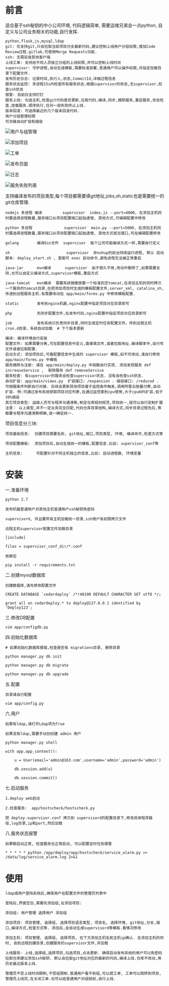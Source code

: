 # 前言

适合基于ssh秘钥的中小公司环境, 代码逻辑简单, 需要运维兄弟会一点python, 自定义与公司业务相关的功能,自行发挥.

    python,flask,js,mysql,ldap
    git: 仅支持git,只会拉取当前项目分支最新代码,建议控制上线用户分组权限,增加Code Review过程.gitlab,可使用Merge Requests功能.
    ssh: 无需安装其他客户端
    上线工单: 支持给不同人员独立分组的上线权限,并可以控制上线时间
    supervisor: 守护进程,自动生成模板,需要标准部署,普通用户可以操作权限,并指定加载目录下配置文件.
    发布历史日志: 记录时间,执行人,状态,CommitId,详细过程信息
    服务状态监控: 多进程15s内检查所有服务状态,根据supervisor的状态,无supervisor,检查ssh状态
    报警: 目前仅支持钉钉
    服务上线: 勾选主机,检查git代码是否更新,拉取代码,编译,同步,摘除服务,重启服务,状态检查,挂载服务.顺序执行,任何一部失败终止上线.
    版本回滚: 可选择最近的几个版本回滚代码.
    用户分组管理权限
    可对接自动扩容和缩容
    


   ![用户与组管理](https://github.com/liquanzhou/img/blob/master/cedardeploy/%E7%94%A8%E6%88%B7%E4%B8%8E%E7%BB%84%E7%AE%A1%E7%90%86.png "用户与组管理")
 
   ![添加项目](https://github.com/liquanzhou/img/blob/master/cedardeploy/111.jpeg "添加项目")

   ![工单](https://github.com/liquanzhou/img/blob/master/cedardeploy/444.jpeg "工单")

   ![发布页面](https://github.com/liquanzhou/img/blob/master/cedardeploy/333.jpeg "发布页面")

   ![日志](https://github.com/liquanzhou/img/blob/master/cedardeploy/222.jpeg "日志")

   ![服务失败列表](https://github.com/liquanzhou/img/blob/master/cedardeploy/%E6%9C%8D%E5%8A%A1%E5%A4%B1%E8%B4%A5%E5%88%97%E8%A1%A8.png "服务失败列表")


支持编译发布的项目类型,每个项目都需要填git地址,jobs,sh,static也是需要统一的git仓库管理.

    
    nodejs 多进程 编译         supervisor  index.js --port=4000, 在添加主机同时要选择进程数量,服务端口从项目配置端口起始递增, 其他方式,可编辑配置中修改

    python 多进程              supervisor  main.py --port=5000, 在添加主机同时要选择进程数量,服务端口从项目配置端口起始递增, 其他方式或无端口,可在编辑配置修改

    golang        编译bin文件  supervisor  每个公司可能编译方式一样,需要自行定义

    sh                         supervisor  非nohup的前台持续运行进程, 默认 启动脚本: deploy_start.sh , 里面可 exec 启动命令,避免进程无法被正常重启

    java-jar      mvn编译      supervisor  由于很久不用,改动中删除了,如果需要支持,也可以自定义编译方式,supervisor模板,重启方式

    java-tomcat   mvn编译  需要系统镜像放置一个标准的空tomcat,在添加主机的同时拷贝一个服务的tomcat目录,在把添加项目时生成的模板配置文件,server_xml, catalina_sh,传递到远程服务主机.有需要改动在 app/main/forms.py 中修改模板配置.

    static        发布到nginx机器,nginx配置中指定项目对应目录即可

    php           先同步配置文件,在发布代码,nginx配置中指定项目对应目录即可

    job           发布系统只负责同步目录,同时生成定时任务配置文件。传到远程主机cron.d目录，系统自动加载  # 下个版本更新

    编译: 编译环境自行安装
    配置文件: 如果需要分离,可在配置信息中定义,直接填文件,或者拉取地址.编译脚本中,自行写文件或者拉取配置.
    启动方式: 添加项目后,可看配置信息中生成的 supervisor 模板,如不可改动,请自行修改 app/main/forms.py 中模板
    服务摘除与注册: 请在 app/main/deploy.py 中函数自行实现. 添加发现服务 def increaseService ,  剔除服务 def removeService
    服务检查: 有supervisor的服务会检查supervisor状态. 没有会检查ssh状态.
    自动扩容: app/main/views.py  扩容接口: /expansion . 缩容接口: /reduced . 可根据条件判断自行对接. 后续会更新其他项目基于监控条件触发,调用阿里云按量付费,自动扩容. 例:可通过发布系统获取项目对应列表,在通过监控拿到cpu使用,大于cpu60%扩容,低于30%缩容
    其它项目类型: 运维人员可与程序沟通清晰,制定仓库规则规范,项目统一,就可以自行定制扩展
    注意： 以上类型,并不一定业务完全匹配,代码仓库目录结构,编译方式,同步目录过程先后,等都要与程序沟通清晰明确,逐一确定统一.  
    

项目信息分三块:

    项目基础信息:  创建项目需要名称, git地址,端口,项目类型, 环境, 编译命令,检查方式等

    项目配置模板:  添加项目后,自动生成统一的模板,配置信息.比如: supervisor_conf等

    主机信息:      可配置针对不同主机独立的信息,比如: 启动进程数, 环境变量


# 安装

一.准备环境

    python 2.7

    发布机器普通用户对其他主机普通用户ssh秘钥免密码

    supervisord, 并且要所有主机加载统一目录,ssh用户有权限拷贝文件

    远程主机supervisor配置文件加载目录

    [include]

    files = supervisor_conf_dir/*.conf

    依赖包

    pip install -r requirements.txt


二.创建mysql数据库

    创建数据库,请先修改配置文件

    CREATE DATABASE `cedardeploy` /*!40100 DEFAULT CHARACTER SET utf8 */;

    grant all on cedardeploy.* to deploy@127.0.0.1 identified by 'Deploy123';


三.修改DB配置

    vim app/configdb.py


四.初始化数据库

    # 如果初始化数据库报错,检查是否有 migrations目录, 删除目录

    python manager.py db init

    python manager.py db migrate

    python manager.py db upgrade




五.配置

    目录请自行配置

    vim app/config.py


六.用户

    如果有ldap,请打开Ldap项为True

    如果没有ldap,需要手动创创建 admin 用户

    python manager.py shell

    with app.app_context():

        u = User(email='admin@163.com',username='admin',password='admin')

        db.session.add(u)

        db.session.commit()




七.启动服务

    1.deploy web启动

    2.检查服务:  app/hostscheck/hostscheck.py

    把 deploy-supervisor.conf 拷贝到 supervisord的配置目录下,修改具体程序路径,log目录,ip和port,然后加载


八.服务状态报警

    如果都启动正常, 检查服务也正常启动, 可以配置定时任务报警

    * * * * * python /app/deploy/app/hostscheck/service_alarm.py >> /data/log/service_alarm.log 2>&1



# 使用

    ldap或用户登陆系统后,确保用户在配置文件的管理员列表中

    登陆后,界面空白,需要先添加组,在添加项目: 

    添加组: 用户管理 选择用户 添加组

    添加项目: 项目管理, 选择组, 选择项目语言类型, 项目名, 选择环境, git地址,分支,端口,编译方式,检查方式等. 添加后,会自动生成supervisord等模板.看情况修改

    添加主机: 项目管理, 选择组, 选择项目, 在下方添加主机名和主机ip确认. 在添加主机的同时, 会到远程创建目录,创建服务的supervisor文件,并加载

    上线服务: 上线,选择组,选择项目,勾选项目,点击更新. 确保启动发布系统的用户可以免密码拉取仓库建议添加ssh秘钥. 默认会拉取git地址对应的最新的代码,编译上线.仓库不改动,用历史最近版本上线.

    管理员不受上线时间限制,不受组限制.普通用户看不到组,可以提工单, 工单可以跳转到项目,管理员上线完,在关闭工单.也可以给普通用户对组授权,自行上线.



